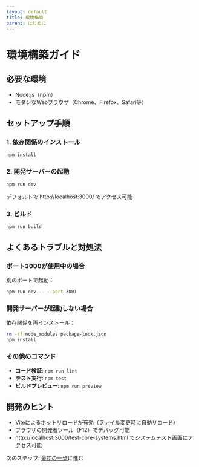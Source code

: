 ```yaml
---
layout: default
title: 環境構築
parent: はじめに
---
```


# 環境構築ガイド

## 必要な環境
- Node.js（npm）
- モダンなWebブラウザ（Chrome、Firefox、Safari等）

## セットアップ手順

### 1. 依存関係のインストール
```bash
npm install
```

### 2. 開発サーバーの起動
```bash
npm run dev
```
デフォルトで http://localhost:3000/ でアクセス可能

### 3. ビルド
```bash
npm run build
```

## よくあるトラブルと対処法

### ポート3000が使用中の場合
別のポートで起動：
```bash
npm run dev -- --port 3001
```

### 開発サーバーが起動しない場合
依存関係を再インストール：
```bash
rm -rf node_modules package-lock.json
npm install
```

### その他のコマンド
- **コード検証**: `npm run lint`
- **テスト実行**: `npm test`
- **ビルドプレビュー**: `npm run preview`

## 開発のヒント
- Viteによるホットリロードが有効（ファイル変更時に自動リロード）
- ブラウザの開発者ツール（F12）でデバッグ可能
- http://localhost:3000/test-core-systems.html でシステムテスト画面にアクセス可能

次のステップ: [最初の一歩](./first-steps.md)に進む
